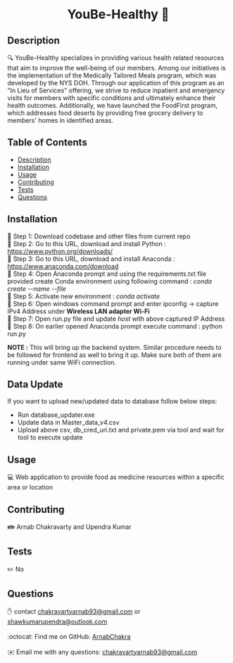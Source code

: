 <h1 align="center">YouBe-Healthy 👋</h1>

## Description

🔍 YouBe-Healthy specializes in providing various health related resources that aim to improve the well-being of our members. Among our initiatives is the implementation of the Medically Tailored Meals program, which was developed by the NYS DOH. Through our application of this program as an \"In Lieu of Services\" offering, we strive to reduce inpatient and emergency visits for members with specific conditions and ultimately enhance their health outcomes. Additionally, we have launched the FoodFirst program, which addresses food deserts by providing free grocery delivery to members' homes in identified areas.

## Table of Contents

- [Description](#description)
- [Installation](#installation)
- [Usage](#usage)
- [Contributing](#contributing)
- [Tests](#tests)
- [Questions](#questions)

## Installation

💾 Step 1: Download codebase and other files from current repo<br/>
💾 Step 2: Go to this URL, download and install Python : https://www.python.org/downloads/<br/>
💾 Step 3: Go to this URL, download and install Anaconda : https://www.anaconda.com/download<br/>
💾 Step 4: Open Anaconda prompt and using the requirements.txt file provided create Conda environment using following command : _conda create --name <env> --file <this file>_<br/>
💾 Step 5: Activate new environment : _conda activate <env>_<br/>
💾 Step 6: Open windows command prompt and enter ipconfig -> capture IPv4 Address under **Wireless LAN adapter Wi-Fi**<br/>
💾 Step 7: Open run.py file and update _host_ with above captured IP Address<br/>
💾 Step 8: On earlier opened Anaconda prompt execute command : python run.py<br/>

**NOTE :** This will bring up the backend system. Similar procedure needs to be followed for frontend as well to bring it up. Make sure both of them are running under same WiFi connection.

## Data Update

If you want to upload new/updated data to database follow below steps:
  * Run database_updater.exe 
  * Update data in Master_data_v4.csv
  * Upload above csv, db_cred_uri.txt and private.pem via tool and wait for tool to execute update
  
## Usage

💻 Web application to provide food as medicine resources within a specific area or location

## Contributing

👪 Arnab Chakravarty and Upendra Kumar

## Tests

✏️ No

## Questions

✋ contact chakravartyarnab93@gmail.com or shawkumarupendra@outlook.com<br />
<br />
:octocat: Find me on GitHub: [ArnabChakra](https://github.com/ArnabChakra)<br />
<br />
✉️ Email me with any questions: chakravartyarnab93@gmail.com<br /><br />
